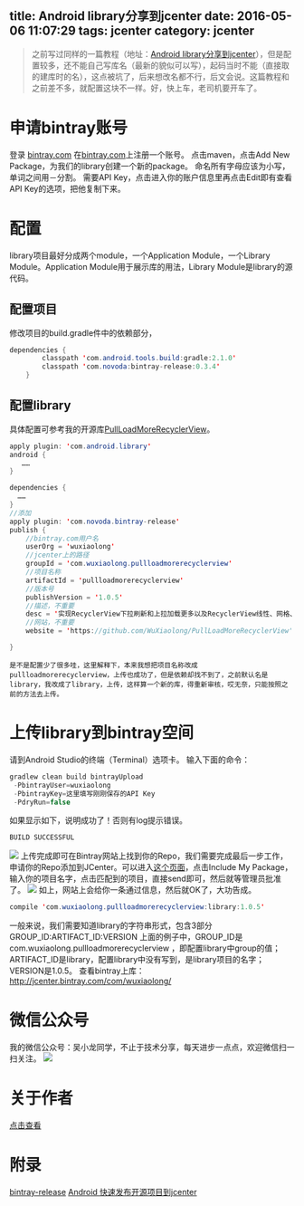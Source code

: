 title: Android library分享到jcenter
date: 2016-05-06 11:07:29
tags: jcenter
category: jcenter
---
> 之前写过同样的一篇教程（地址：[Android library分享到jcenter](http://wuxiaolong.me/2015/11/12/jcenter/)），但是配置较多，还不能自己写库名（最新的貌似可以写），起码当时不能（直接取的建库时的名），这点被坑了，后来想改名都不行，后文会说。这篇教程和之前差不多，就配置这块不一样。好，快上车，老司机要开车了。

# 申请bintray账号
登录 [bintray.com](https://bintray.com/)
在[bintray.com](https://bintray.com/)上注册一个账号。
点击maven，点击Add New Package，为我们的library创建一个新的package。
命名所有字母应该为小写，单词之间用－分割。
需要API Key，点击进入你的账户信息里再点击Edit即有查看API Key的选项，把他复制下来。

# 配置
library项目最好分成两个module，一个Application Module，一个Library Module。Application Module用于展示库的用法，Library Module是library的源代码。
<!--more-->
## 配置项目
修改项目的build.gradle件中的依赖部分，
```java
dependencies {
        classpath 'com.android.tools.build:gradle:2.1.0'
        classpath 'com.novoda:bintray-release:0.3.4'
    }
```

## 配置library
具体配置可参考我的开源库[PullLoadMoreRecyclerView](https://github.com/WuXiaolong/PullLoadMoreRecyclerView/blob/master/library/build.gradle)。
```java
apply plugin: 'com.android.library'
android {
   ……
}

dependencies {
  ……
}
//添加
apply plugin: 'com.novoda.bintray-release'
publish {
    //bintray.com用户名
    userOrg = 'wuxiaolong'
    //jcenter上的路径
    groupId = 'com.wuxiaolong.pullloadmorerecyclerview'
    //项目名称
    artifactId = 'pullloadmorerecyclerview'
    //版本号
    publishVersion = '1.0.5'
    //描述，不重要
    desc = '实现RecyclerView下拉刷新和上拉加载更多以及RecyclerView线性、网格、瀑布流效果演示'
    //网站，不重要
    website = 'https://github.com/WuXiaolong/PullLoadMoreRecyclerView'

}
```
`是不是配置少了很多哇，这里解释下，本来我想把项目名称改成pullloadmorerecyclerview，上传也成功了，但是依赖却找不到了，之前默认名是library，我改成了library，上传，这样算一个新的库，得重新审核，哎无奈，只能按照之前的方法去上传。`

# 上传library到bintray空间
请到Android Studio的终端（Terminal）选项卡。
输入下面的命令：

```js
gradlew clean build bintrayUpload 
 -PbintrayUser=wuxiaolong 
 -PbintrayKey=这里填写刚刚保存的API Key
 -PdryRun=false
```
如果显示如下，说明成功了！否则有log提示错误。
```js
BUILD SUCCESSFUL
```
![](http://7q5c2h.com1.z0.glb.clouddn.com/includeMyPackage.png)
上传完成即可在Bintray网站上找到你的Repo，我们需要完成最后一步工作，申请你的Repo添加到JCenter。可以进入[这个页面](https://bintray.com/bintray/jcenter)，点击Include My Package，输入你的项目名字，点击匹配到的项目，直接send即可，然后就等管理员批准了。
![](http://7q5c2h.com1.z0.glb.clouddn.com/jcenterApproved.png)
如上，网站上会给你一条通过信息，然后就OK了，大功告成。

```java
compile 'com.wuxiaolong.pullloadmorerecyclerview:library:1.0.5'
```
一般来说，我们需要知道library的字符串形式，包含3部分
GROUP_ID:ARTIFACT_ID:VERSION
上面的例子中，GROUP_ID是com.wuxiaolong.pullloadmorerecyclerview ，即配置library中group的值；ARTIFACT_ID是library，配置library中没有写到，是library项目的名字；VERSION是1.0.5。
查看bintray上库：
http://jcenter.bintray.com/com/wuxiaolong/

# 微信公众号
我的微信公众号：吴小龙同学，不止于技术分享，每天进步一点点，欢迎微信扫一扫关注。
![](http://7q5c2h.com1.z0.glb.clouddn.com/qrcode_wuxiaolong.jpg)

# 关于作者
[点击查看](http://wuxiaolong.me/about/)

# 附录
[bintray-release](https://github.com/novoda/bintray-release)
[Android 快速发布开源项目到jcenter](http://blog.csdn.net/lmj623565791/article/details/51148825)
